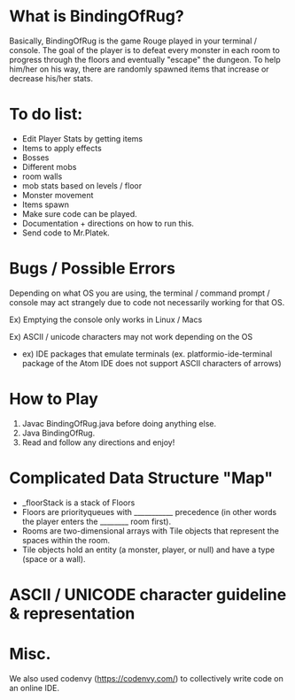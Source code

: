 # What is BindingOfRug?
Basically, BindingOfRug is the game Rouge played in your terminal / console.
The goal of the player is to defeat every monster in each room to progress through the floors and eventually "escape" the dungeon. 
To help him/her on his way, there are randomly spawned items that increase or decrease his/her stats. 

# To do list:
- Edit Player Stats by getting items
- Items to apply effects
- Bosses
- Different mobs
- room walls
- mob stats based on levels / floor
- Monster movement
- Items spawn
- Make sure code can be played.
- Documentation + directions on how to run this.
- Send code to Mr.Platek.

# Bugs / Possible Errors
Depending on what OS you are using, the terminal / command prompt / console may act strangely due to code not necessarily working for that OS.

Ex) Emptying the console only works in Linux / Macs

Ex) ASCII / unicode characters may not work depending on the OS
- ex) IDE packages that emulate terminals (ex. platformio-ide-terminal package of the Atom IDE does not support ASCII characters of arrows)

# How to Play
1. Javac BindingOfRug.java before doing anything else.
2. Java BindingOfRug.
3. Read and follow any directions and enjoy!

# Complicated Data Structure "Map"
- _floorStack is a stack of Floors
- Floors are priorityqueues with ___________ precedence (in other words the player enters the ________ room first).
- Rooms are two-dimensional arrays with Tile objects that represent the spaces within the room.
- Tile objects hold an entity (a monster, player, or null) and have a type (space or a wall).

# ASCII / UNICODE character guideline & representation

# Misc. 
We also used codenvy (https://codenvy.com/) to collectively write code on an online IDE.
